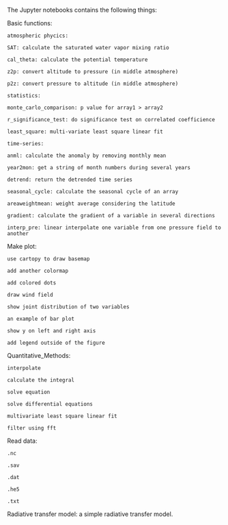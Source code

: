 The Jupyter notebooks contains the following things:

Basic functions:
 
	atmospheric phycics:
 
	SAT: calculate the saturated water vapor mixing ratio
	
	cal_theta: calculate the potential temperature
	
	z2p: convert altitude to pressure (in middle atmosphere)
	
	p2z: convert pressure to altitude (in middle atmosphere)

	statistics:
	
	monte_carlo_comparison: p value for array1 > array2
	
	r_significance_test: do significance test on correlated coefficience
	
	least_square: multi-variate least square linear fit 
	
	time-series:
	
	anml: calculate the anomaly by removing monthly mean
	
	year2mon: get a string of month numbers during several years
	
	detrend: return the detrended time series
	
	seasonal_cycle: calculate the seasonal cycle of an array
	
	areaweightmean: weight average considering the latitude
	
	gradient: calculate the gradient of a variable in several directions 
	
	interp_pre: linear interpolate one variable from one pressure field to another 

Make plot: 
	
	use cartopy to draw basemap
	
	add another colormap
	
	add colored dots
	
	draw wind field
	
	show joint distribution of two variables
	
	an example of bar plot
	
	show y on left and right axis
	
	add legend outside of the figure


Quantitative_Methods:
	
	interpolate
	
	calculate the integral
	
	solve equation 
	
	solve differential equations
	
	multivariate least square linear fit
	
	filter using fft


Read data: 
	
	.nc
	
	.sav
	
	.dat
	
	.he5
	
	.txt	

Radiative transfer model: 
	a simple radiative transfer model. 
